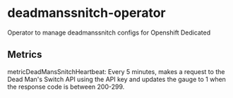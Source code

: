 # deadmanssnitch-operator

Operator to manage deadmanssnitch configs for Openshift Dedicated

## Metrics
metricDeadMansSnitchHeartbeat: Every 5 minutes, makes a request to the Dead Man's Switch API using the API key and updates the gauge to 1 when the response code is between 200-299.
